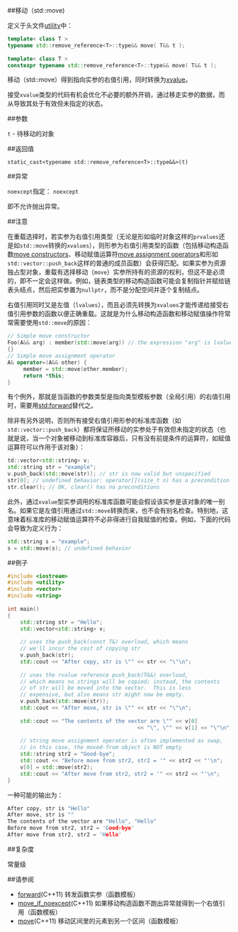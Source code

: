 ##移动（std::move)

定义于头文件[utility](http://en.cppreference.com/w/cpp/header/utility)中：

```C++
template< class T >
typename std::remove_reference<T>::type&& move( T&& t );              (C++11 - C++14)
            
template< class T >
constexpr typename std::remove_reference<T>::type&& move( T&& t );    (C++14 - )
```

移动（std::move）得到指向实参的右值引用，同时转换为[xvalue](http://en.cppreference.com/w/cpp/language/value_category)。

接受`xvalue`类型的代码有机会优化不必要的额外开销，通过移走实参的数据，而从导致其处于有效但未指定的状态。

##参数

`t` - 待移动的对象

##返回值

`static_cast<typename std::remove_reference<T>::type&&>(t)`

##异常

`noexcept`指定： `noexcept`

即不允许抛出异常。

##注意

在重载选择时，若实参为右值引用类型（无论是形如临时对象这样的`prvalues`还是如`std::move`转换的`xvalues`），则形参为右值引用类型的函数（包括移动构造函数[move constructors](../language/move_constructor.md)、移动赋值运算符[move assignment operators](../language/move_operator.md)和形如`std::vector::push_back`这样的普通的成员函数）会获得匹配。如果实参为资源独占型对象，重载有选择移动（`move`）实参所持有的资源的权利，但这不是必须的，即不一定会这样做。例如，链表类型的移动构造函数可能会复制指针并赋给链表头结点，然后把实参置为`nullptr`，而不是分配空间并逐个复制结点。

右值引用同时又是左值（`lvalues`），而且必须先转换为`xvalues`才能传递给接受右值引用参数的函数以便正确重载。这就是为什么移动构造函数和移动赋值操作符常常需要使用`std::move`的原因：

```C++
// Simple move constructor
Foo(A&& arg) : member(std::move(arg)) // the expression "arg" is lvalue
{} 
// Simple move assignment operator
A& operator=(A&& other) {
     member = std::move(other.member);
     return *this;
}
```

有个例外，那就是当函数的参数类型是指向类型模板参数（全局引用）的右值引用时，需要用[std:forward](forward.md)替代之。

除非有另外说明，否则所有接受右值引用形参的标准库函数（如`std::vector::push_back`）都将保证所移动的实参处于有效但未指定的状态（也就是说，当一个对象被移动到标准库容器后，只有没有前提条件的运算符，如赋值运算符可以作用于该对象）：

```C++
td::vector<std::string> v;
std::string str = "example";
v.push_back(std::move(str)); // str is now valid but unspecified
str[0]; // undefined behavior: operator[](size_t n) has a precondition size() > n
str.clear(); // OK, clear() has no preconditions
```

此外，通过`xvalue`型实参调用的标准库函数可能会假设该实参是该对象的唯一别名。如果它是左值引用通过`std::move`转换而来，也不会有别名检查。特别地，这意味着标准库的移动赋值运算符不必非得进行自我赋值的检查。例如，下面的代码会导致为定义行为：

```C++
std::string s = "example";
s = std::move(s); // undefined behavior
```

##例子

```C++
#include <iostream>
#include <utility>
#include <vector>
#include <string>
 
int main()
{
    std::string str = "Hello";
    std::vector<std::string> v;
 
    // uses the push_back(const T&) overload, which means 
    // we'll incur the cost of copying str
    v.push_back(str);
    std::cout << "After copy, str is \"" << str << "\"\n";
 
    // uses the rvalue reference push_back(T&&) overload, 
    // which means no strings will be copied; instead, the contents
    // of str will be moved into the vector.  This is less
    // expensive, but also means str might now be empty.
    v.push_back(std::move(str));
    std::cout << "After move, str is \"" << str << "\"\n";
 
    std::cout << "The contents of the vector are \"" << v[0]
                                         << "\", \"" << v[1] << "\"\n";
 
    // string move assignment operator is often implemented as swap,
    // in this case, the moved-from object is NOT empty
    std::string str2 = "Good-bye";
    std::cout << "Before move from str2, str2 = '" << str2 << "'\n";
    v[0] = std::move(str2);
    std::cout << "After move from str2, str2 = '" << str2 << "'\n";
}
```

一种可能的输出为：

```C++
After copy, str is "Hello"
After move, str is ""
The contents of the vector are "Hello", "Hello"
Before move from str2, str2 = 'Good-bye'
After move from str2, str2 = 'Hello'
```

##复杂度

常量级

##请参阅

- [forward](forward.md)(C++11)                      转发函数实参（函数模板）
- [move_if_noexcept](move_if_noexcept.md)(C++11)    如果移动构造函数不跑出异常就得到一个右值引用（函数模板）
- [move](../algorithm/move.md)(C++11)               移动区间里的元素到另一个区间（函数模板）
